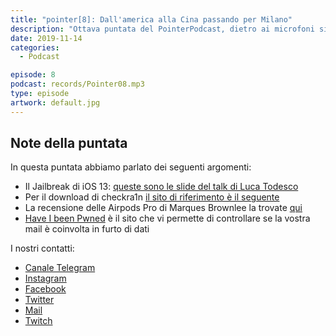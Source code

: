 ```yaml
---
title: "pointer[8]: Dall'america alla Cina passando per Milano"
description: "Ottava puntata del PointerPodcast, dietro ai microfoni siamo sempre in tre, Alessandro, Eugenio e Luca."
date: 2019-11-14
categories:
  - Podcast

episode: 8
podcast: records/Pointer08.mp3
type: episode
artwork: default.jpg
---
```


## Note della puntata

In questa puntata abbiamo parlato dei seguenti argomenti:</p>
<ul>
<li>Il Jailbreak di iOS 13: <a href="http://iokit.racing/oneweirdtrick.pdf" title="queste sono le slide del talk di Luca Todesco">queste sono le slide del talk di Luca Todesco</a></li>
<li>Per il download di checkra1n <a href="https://checkra.in">il sito di riferimento è il seguente</a></li>
<li>La recensione delle Airpods Pro di Marques Brownlee la trovate <a href="https://www.youtube.com/watch?v=cG8PXdTlDag">qui</a> </li>
<li><a href="http://https://haveibeenpwned.com" title="Have I been Pwned">Have I been Pwned</a> è il sito che vi permette di controllare se la vostra mail è coinvolta in furto di dati</li>
</ul>

I nostri contatti:

- [Canale Telegram](https://t.me/PointerPodcast)
- [Instagram](https://www.instagram.com/pointerpodcast/)
- [Facebook](https://www.facebook.com/pointerPodcast/)
- [Twitter](https://twitter.com/PointerPodcast)
- [Mail](info@pointerpodcast.it)
- [Twitch](https://www.twitch.tv/pointerpodcast)

